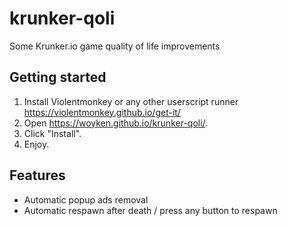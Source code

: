 # krunker-qoli
Some Krunker.io game quality of life improvements

## Getting started

1. Install Violentmonkey or any other userscript runner <https://violentmonkey.github.io/get-it/>
2. Open <https://woyken.github.io/krunker-qoli/>.
3. Click "Install".
4. Enjoy.

## Features
* Automatic popup ads removal
* Automatic respawn after death / press any button to respawn
